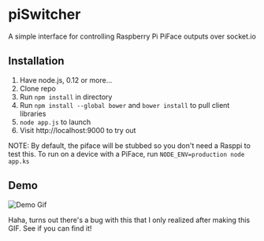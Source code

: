 piSwitcher
==========

A simple interface for controlling Raspberry Pi PiFace outputs over socket.io

Installation
--

1. Have node.js, 0.12 or more...
2. Clone repo
3. Run `npm install` in directory
4. Run `npm install --global bower` and `bower install` to pull client libraries
5. `node app.js` to launch
6. Visit http://localhost:9000 to try out

NOTE: By default, the piface will be stubbed so you don't need a Rasppi to test this. To run on a device with a PiFace, run `NODE_ENV=production node app.ks`


Demo
--

![Demo Gif](https://raw.githubusercontent.com/Swingline0/piSwitcher/master/piSwitcher-demo.gif)

Haha, turns out there's a bug with this that I only realized after making this GIF. See if you can find it!
